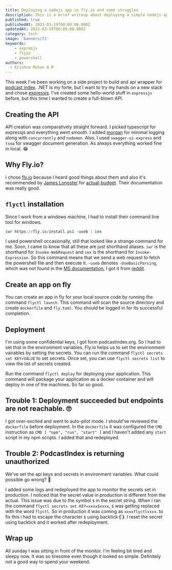 ```yaml
---
title: Deploying a nodejs app in fly.io and some struggles
description: This is a brief writeup about deploying a simple nodejs application in fly.io. While doing it I had to overcome few technical difficulties and if you can avoid it, it may help you to save some time.
published: true
publishedAt: 2023-03-19T00:00:00.000Z
updatedAt: 2023-03-19T00:00:00.000Z
category: tech
image: 'banners/71'
keywords: 
    - expresjs
    - flyio
    - powershell
authors:
  - Krishna Mohan A M
---
```


This week I've been working on a side project to build and api wrapper for [podcast index](https://podcastindex.org/). .NET is my forte, but I want to try my hands on a new stack and chose [expressjs](https://expressjs.com/). I've created some hello-world stuff in `expressjs` before, but this time I wanted to create a full-blown API.

## Creating the API

API creation was comparatively straight forward. I picked typescript for expressjs and everything went smooth. I added [morgan](https://www.npmjs.com/package/morgan) for minimal logging along with `concurrently` and `nodemon`. Also, I used `swagger-ui-express` and `tsoa` for swagger document generation. As always everything worked fine in local. 😂

## Why Fly.io?

I chose [fly.io](https://fly.io) because I heard good things about them and also it's recommended by [James Longster](https://github.com/jlongster) for [actual-budget](https://github.com/actualbudget/actual-server#deploying). Their documentation was really good. 

## `flyctl` installation

Since I work from a windows machine, I had to install their command line tool for windows.

```powershell
iwr https://fly.io/install.ps1 -useb | iex
```

I used powershell occasionally, still that looked like a strange command for me. Soon, I came to know that all these are just shorthand aliases. `iwr` is the shorthand for `Invoke-WebRequest` and `iex` is the shorthand for `Invoke-Expression`. So this command means that we send a web request to fetch the powershell file and then execute it. `-useb` denotes `-UseBasicParsing`, which was not found in the [MS documentation](https://learn.microsoft.com/en-us/powershell/module/microsoft.powershell.utility/invoke-webrequest?view=powershell-7.3#-usebasicparsing), I got it from [reddit](https://www.reddit.com/r/PowerShell/comments/njbz47/what_does_useb_do_to_invokewebrequest/).

## Create an app on fly

You can create an app in fly for your local source code by running the command `flyctl launch`. This command will scan the source directory and create `dockerfile` and `fly.toml`. You should be logged in for its successful completion.

## Deployment

I'm using some confidential keys, I got form podcastindex.org. So I had to set that in the environment variables. Fly.io helps us to set the envirionment vairables by setting the secrets. You can run the command `flyctl secrets set KEY=VALUE` to set secrets. Once set, you can use `flyctl secrets list` to view the list of secrets created.

Run the command `flyctl deploy` for deploying your application. This command will package your application as a docker container and will deploy in one of the machines. So far so good.

## Trouble 1: Deployment succeeded but endpoints are not reachable. 🙄

I got over-excited and went to auto-pilot mode. I should've reviewed the `dockerfile` before deployment. In the `dockerfile` it was configured the `CMD` instruction as `CMD [ "npm", "run", "start" ]` and I haven't added any `start` script in my npm scripts. I added that and redeployed.

## Trouble 2: PodcastIndex is returning unauthorized

We've set the api keys and secrets in environment variables. What could possible go wrong? 🤔

I added some logs and redeployed the app to monitor the secrets set in production. I noticed that the secret value in production is different from the actual. This issue was due to the symbol `$` in the secret string. When i ran the command `flyctl secrets set KEY=xxxx$xxxx`, `$` was getting replaced with the word `flyctl`. So in production it was coming as `xxxxflyctlxxxx`. to fix this i had to escape the character `$` using backtick **(`)**. I reset the secret using backtick and it worked after redeployment. 

## Wrap up

All sunday I was sitting in front of the monitor. I'm feeling bit tired and sleepy now. It was so tiresome even though it looked so simple. Definitely not a good way to spend your weekend.